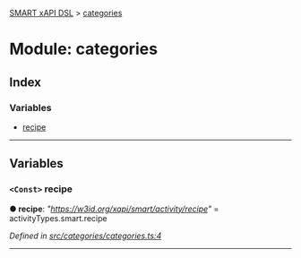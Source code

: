[SMART xAPI DSL](../README.md) > [categories](../modules/categories.md)

# Module: categories

## Index

### Variables

* [recipe](categories.md#recipe)

---

## Variables

<a id="recipe"></a>

### `<Const>` recipe

**● recipe**: *"https://w3id.org/xapi/smart/activity/recipe"* =  activityTypes.smart.recipe

*Defined in [src/categories/categories.ts:4](https://github.com/Gradiant/smart-xapi-dsl/blob/4ed8f5c/src/categories/categories.ts#L4)*

___

